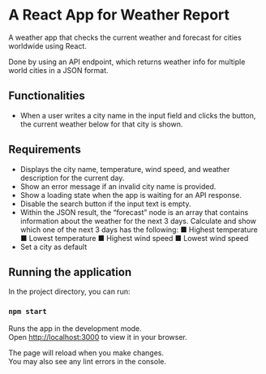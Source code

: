 # A React App for Weather Report

A weather app that checks the current weather and forecast for cities worldwide using React.

Done by using an API endpoint, which returns weather info for multiple world cities in a JSON format.

## Functionalities

- When a user writes a city name in the input field and clicks the button, the current weather below for that city is shown.

## Requirements
- Displays the city name, temperature, wind speed, and weather description for the current day.
- Show an error message if an invalid city name is provided.
- Show a loading state when the app is waiting for an API response.
- Disable the search button if the input text is empty.
- Within the JSON result, the “forecast” node is an array that contains information
about the weather for the next 3 days. Calculate and show which one of the next 3 days has the following:
■ Highest temperature
■ Lowest temperature
■ Highest wind speed
■ Lowest wind speed
- Set a city as default


## Running the application

In the project directory, you can run:

### `npm start`

Runs the app in the development mode.\
Open [http://localhost:3000](http://localhost:3000) to view it in your browser.

The page will reload when you make changes.\
You may also see any lint errors in the console.
